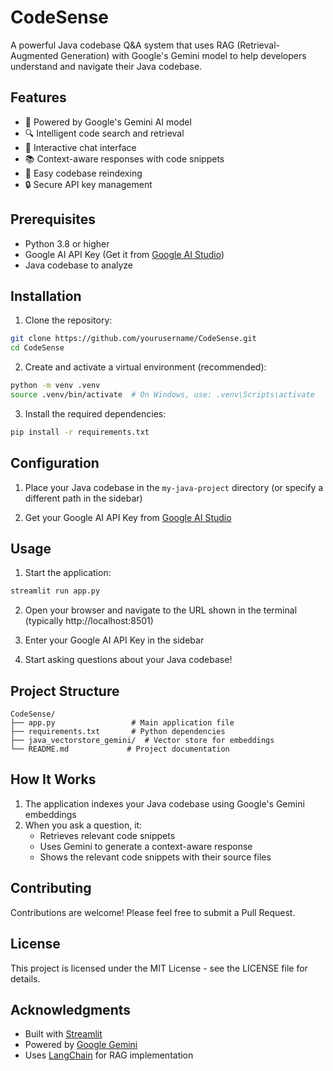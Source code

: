 # CodeSense

A powerful Java codebase Q&A system that uses RAG (Retrieval-Augmented Generation) with Google's Gemini model to help developers understand and navigate their Java codebase.

## Features

- 🤖 Powered by Google's Gemini AI model
- 🔍 Intelligent code search and retrieval
- 💬 Interactive chat interface
- 📚 Context-aware responses with code snippets
- 🔄 Easy codebase reindexing
- 🔒 Secure API key management

## Prerequisites

- Python 3.8 or higher
- Google AI API Key (Get it from [Google AI Studio](https://makersuite.google.com/app/apikey))
- Java codebase to analyze

## Installation

1. Clone the repository:
```bash
git clone https://github.com/yourusername/CodeSense.git
cd CodeSense
```

2. Create and activate a virtual environment (recommended):
```bash
python -m venv .venv
source .venv/bin/activate  # On Windows, use: .venv\Scripts\activate
```

3. Install the required dependencies:
```bash
pip install -r requirements.txt
```

## Configuration

1. Place your Java codebase in the `my-java-project` directory (or specify a different path in the sidebar)

2. Get your Google AI API Key from [Google AI Studio](https://makersuite.google.com/app/apikey)

## Usage

1. Start the application:
```bash
streamlit run app.py
```

2. Open your browser and navigate to the URL shown in the terminal (typically http://localhost:8501)

3. Enter your Google AI API Key in the sidebar

4. Start asking questions about your Java codebase!

## Project Structure

```
CodeSense/
├── app.py                 # Main application file
├── requirements.txt       # Python dependencies
├── java_vectorstore_gemini/  # Vector store for embeddings
└── README.md             # Project documentation
```

## How It Works

1. The application indexes your Java codebase using Google's Gemini embeddings
2. When you ask a question, it:
   - Retrieves relevant code snippets
   - Uses Gemini to generate a context-aware response
   - Shows the relevant code snippets with their source files

## Contributing

Contributions are welcome! Please feel free to submit a Pull Request.

## License

This project is licensed under the MIT License - see the LICENSE file for details.

## Acknowledgments

- Built with [Streamlit](https://streamlit.io/)
- Powered by [Google Gemini](https://makersuite.google.com/)
- Uses [LangChain](https://www.langchain.com/) for RAG implementation 